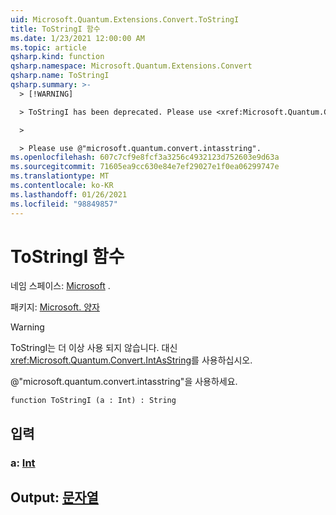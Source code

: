 ```yaml
---
uid: Microsoft.Quantum.Extensions.Convert.ToStringI
title: ToStringI 함수
ms.date: 1/23/2021 12:00:00 AM
ms.topic: article
qsharp.kind: function
qsharp.namespace: Microsoft.Quantum.Extensions.Convert
qsharp.name: ToStringI
qsharp.summary: >-
  > [!WARNING]

  > ToStringI has been deprecated. Please use <xref:Microsoft.Quantum.Convert.IntAsString> instead.

  >

  > Please use @"microsoft.quantum.convert.intasstring".
ms.openlocfilehash: 607c7cf9e8fcf3a3256c4932123d752603e9d63a
ms.sourcegitcommit: 71605ea9cc630e84e7ef29027e1f0ea06299747e
ms.translationtype: MT
ms.contentlocale: ko-KR
ms.lasthandoff: 01/26/2021
ms.locfileid: "98849857"
---
```

# <a name="tostringi-function"></a>ToStringI 함수

네임 스페이스: [Microsoft](xref:Microsoft.Quantum.Extensions.Convert) .

패키지: [Microsoft. 양자](https://nuget.org/packages/Microsoft.Quantum.QSharp.Core)


> [!WARNING]
> ToStringI는 더 이상 사용 되지 않습니다. 대신 <xref:Microsoft.Quantum.Convert.IntAsString>를 사용하십시오.
>
> @"microsoft.quantum.convert.intasstring"을 사용하세요.



```qsharp
function ToStringI (a : Int) : String
```


## <a name="input"></a>입력

### <a name="a--int"></a>a: [Int](xref:microsoft.quantum.lang-ref.int)





## <a name="output--string"></a>Output: [문자열](xref:microsoft.quantum.lang-ref.string)


